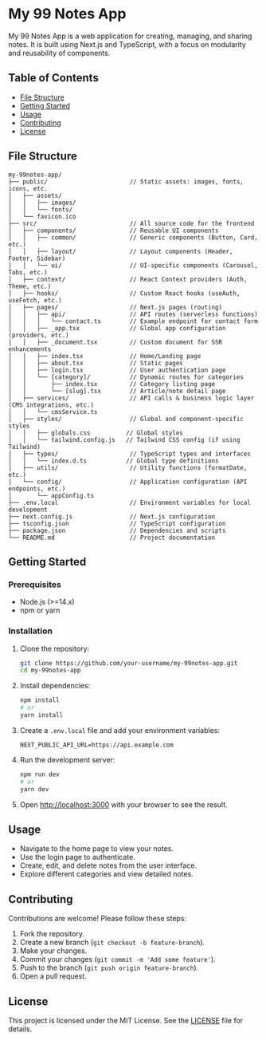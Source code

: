 # My 99 Notes App

My 99 Notes App is a web application for creating, managing, and sharing notes. It is built using Next.js and TypeScript, with a focus on modularity and reusability of components.

## Table of Contents

- [File Structure](#file-structure)
- [Getting Started](#getting-started)
- [Usage](#usage)
- [Contributing](#contributing)
- [License](#license)

## File Structure

```plaintext
my-99notes-app/
├── public/                       // Static assets: images, fonts, icons, etc.
│   ├── assets/
│   │   ├── images/
│   │   └── fonts/
│   └── favicon.ico
├── src/                          // All source code for the frontend
│   ├── components/               // Reusable UI components
│   │   ├── common/               // Generic components (Button, Card, etc.)
│   │   ├── layout/               // Layout components (Header, Footer, Sidebar)
│   │   └── ui/                   // UI-specific components (Carousel, Tabs, etc.)
│   ├── context/                  // React Context providers (Auth, Theme, etc.)
│   ├── hooks/                    // Custom React hooks (useAuth, useFetch, etc.)
│   ├── pages/                    // Next.js pages (routing)
│   │   ├── api/                  // API routes (serverless functions)
│   │   │   └── contact.ts        // Example endpoint for contact form
│   │   ├── _app.tsx              // Global app configuration (providers, etc.)
│   │   ├── _document.tsx         // Custom document for SSR enhancements
│   │   ├── index.tsx             // Home/Landing page
│   │   ├── about.tsx             // Static pages
│   │   ├── login.tsx             // User authentication page
│   │   └── [category]/           // Dynamic routes for categories
│   │       ├── index.tsx         // Category listing page
│   │       └── [slug].tsx        // Article/note detail page
│   ├── services/                 // API calls & business logic layer (CMS integrations, etc.)
│   │   └── cmsService.ts
│   ├── styles/                   // Global and component-specific styles
│   │   ├── globals.css          // Global styles
│   │   └── tailwind.config.js   // Tailwind CSS config (if using Tailwind)
│   ├── types/                    // TypeScript types and interfaces
│   │   └── index.d.ts           // Global type definitions
│   ├── utils/                    // Utility functions (formatDate, etc.)
│   └── config/                   // Application configuration (API endpoints, etc.)
│       └── appConfig.ts
├── .env.local                    // Environment variables for local development
├── next.config.js                // Next.js configuration
├── tsconfig.json                 // TypeScript configuration
├── package.json                  // Dependencies and scripts
└── README.md                     // Project documentation
```

## Getting Started

### Prerequisites

- Node.js (>=14.x)
- npm or yarn

### Installation

1. Clone the repository:
    ```bash
    git clone https://github.com/your-username/my-99notes-app.git
    cd my-99notes-app
    ```

2. Install dependencies:
    ```bash
    npm install
    # or
    yarn install
    ```

3. Create a `.env.local` file and add your environment variables:
    ```plaintext
    NEXT_PUBLIC_API_URL=https://api.example.com
    ```

4. Run the development server:
    ```bash
    npm run dev
    # or
    yarn dev
    ```

5. Open [http://localhost:3000](http://localhost:3000) with your browser to see the result.

## Usage

- Navigate to the home page to view your notes.
- Use the login page to authenticate.
- Create, edit, and delete notes from the user interface.
- Explore different categories and view detailed notes.

## Contributing

Contributions are welcome! Please follow these steps:

1. Fork the repository.
2. Create a new branch (`git checkout -b feature-branch`).
3. Make your changes.
4. Commit your changes (`git commit -m 'Add some feature'`).
5. Push to the branch (`git push origin feature-branch`).
6. Open a pull request.

## License

This project is licensed under the MIT License. See the [LICENSE](LICENSE) file for details.
